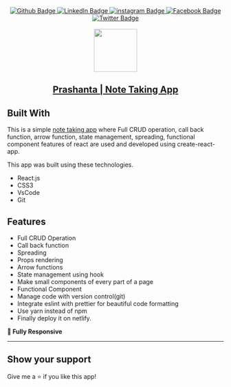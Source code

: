<div id="badges" align="center">
  <a href="https://github.com/Prasanto19" target = "_blank">
    <img src="https://img.shields.io/badge/GitHub-100000?style=for-the-badge&logo=github&logoColor=white" alt="Github Badge"/>
  </a>
  <a href="https://www.linkedin.com/in/prasanto19" target = "_blank">
    <img src="https://img.shields.io/badge/LinkedIn-0077B5?style=for-the-badge&logo=linkedin&logoColor=white" alt="LinkedIn Badge"/>
  </a>
  <a href="https://www.instagram.com/prasanto19" target = "_blank">
    <img src="https://img.shields.io/badge/Instagram-E4405F?style=for-the-badge&logo=instagram&logoColor=white" alt="instagram Badge"/>
  </a>
  <a href="https://www.facebook.com/prasanto.cou" target = "_blank">
    <img src="https://img.shields.io/badge/Facebook-1877F2?style=for-the-badge&logo=facebook&logoColor=white" alt="Facebook Badge"/>
  </a>
  <a href="https://twitter.com/Prasanto19" target = "_blank">
    <img src="https://img.shields.io/badge/Twitter-1DA1F2?style=for-the-badge&logo=twitter&logoColor=white" alt="Twitter Badge"/>
  </a>
</div>
<Br>
<div id="header" align="center">
  <a target = "_blank" href="https://prasanto19.github.io/portfolio"><img src="https://media.giphy.com/media/MeJgB3yMMwIaHmKD4z/giphy.gif" width="100"/></a>
</div>
<h2  id="header" align="center" >
  <a target = "_blank"  href="https://note-taking-app-with-react.netlify.app" >Prashanta | Note Taking App</a>
</h2>

## Built With

This is a simple <a href="https://note-taking-app-with-react.netlify.app" target="_blank">note taking app</a> where Full CRUD operation, call back function, arrow function, state management, spreading, functional component features of react are used and developed using create-react-app.

This app was built using these technologies.

- React.js
- CSS3
- VsCode
- Git

## Features

- Full CRUD Operation
- Call back function
- Spreading
- Props rendering
- Arrow functions
- State management using hook
- Make small components of every part of a page
- Functional Component
- Manage code with version control(git)
- Integrate eslint with prettier for beautiful code formatting
- Use yarn instead of npm
- Finally deploy it on netlify.

**📱 Fully Responsive**

<hr>
  
## Show your support
  
Give me a ⭐ if you like this app!
